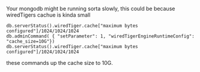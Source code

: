 Your mongodb might be running sorta slowly, this could be because wiredTigers cachue is kinda small


```
db.serverStatus().wiredTiger.cache["maximum bytes configured"]/1024/1024/1024
db.adminCommand( { "setParameter": 1, "wiredTigerEngineRuntimeConfig": "cache_size=10G"})
db.serverStatus().wiredTiger.cache["maximum bytes configured"]/1024/1024/1024
```
these commands up the cache size to 10G.
